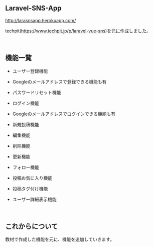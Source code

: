 ## Laravel-SNS-App
http://larasnsapp.herokuapp.com/

techpit(https://www.techpit.jp/p/laravel-vue-sns)を元に作成しました。

<br>

## 機能一覧
 - ユーザー登録機能
  - Googleのメールアドレスで登録できる機能も有

 - パスワードリセット機能

 - ログイン機能
  - Googleのメールアドレスでログインできる機能も有

 - 新規投稿機能

 - 編集機能

 - 削除機能

 - 更新機能

 - フォロー機能

 - 投稿お気に入り機能

 - 投稿タグ付け機能

 - ユーザー詳細表示機能

<br>

## これからについて
教材で作成した機能を元に、機能を追加していきます。
